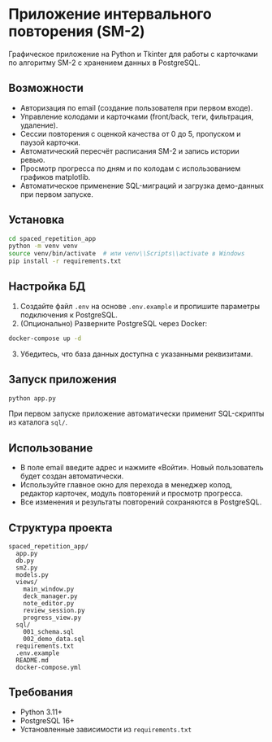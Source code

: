 # Приложение интервального повторения (SM-2)

Графическое приложение на Python и Tkinter для работы с карточками по алгоритму SM-2 с хранением данных в PostgreSQL.

## Возможности

- Авторизация по email (создание пользователя при первом входе).
- Управление колодами и карточками (front/back, теги, фильтрация, удаление).
- Сессии повторения с оценкой качества от 0 до 5, пропуском и паузой карточки.
- Автоматический пересчёт расписания SM-2 и запись истории ревью.
- Просмотр прогресса по дням и по колодам с использованием графиков matplotlib.
- Автоматическое применение SQL-миграций и загрузка демо-данных при первом запуске.

## Установка

```bash
cd spaced_repetition_app
python -m venv venv
source venv/bin/activate  # или venv\\Scripts\\activate в Windows
pip install -r requirements.txt
```

## Настройка БД

1. Создайте файл `.env` на основе `.env.example` и пропишите параметры подключения к PostgreSQL.
2. (Опционально) Разверните PostgreSQL через Docker:

```bash
docker-compose up -d
```

3. Убедитесь, что база данных доступна с указанными реквизитами.

## Запуск приложения

```bash
python app.py
```

При первом запуске приложение автоматически применит SQL-скрипты из каталога `sql/`.

## Использование

- В поле email введите адрес и нажмите «Войти». Новый пользователь будет создан автоматически.
- Используйте главное окно для перехода в менеджер колод, редактор карточек, модуль повторений и просмотр прогресса.
- Все изменения и результаты повторений сохраняются в PostgreSQL.

## Структура проекта

```
spaced_repetition_app/
  app.py
  db.py
  sm2.py
  models.py
  views/
    main_window.py
    deck_manager.py
    note_editor.py
    review_session.py
    progress_view.py
  sql/
    001_schema.sql
    002_demo_data.sql
  requirements.txt
  .env.example
  README.md
  docker-compose.yml
```

## Требования

- Python 3.11+
- PostgreSQL 16+
- Установленные зависимости из `requirements.txt`

